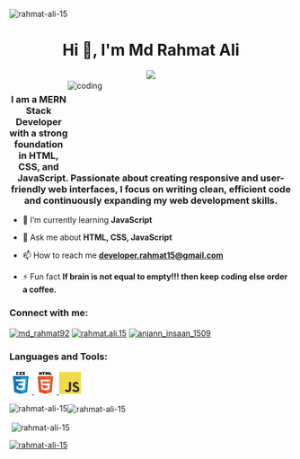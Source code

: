<p align="left"> <img src="https://komarev.com/ghpvc/?username=rahmat-ali-15&label=Profile%20views&color=0e75b6&style=flat" alt="rahmat-ali-15" /> </p>
<h1 align="center">Hi 👋, I'm Md Rahmat Ali</h1>
<div align="center">
 <img  src="https://readme-typing-svg.herokuapp.com/?lines=MERN+Stack+Developer;Web+Developer;Quick+learner;Self+Motivated;Problem+Solver;&color=teal&center=true"  />
</div>
<img align="right" alt="coding" width="400px" height="160px" src="https://user-images.githubusercontent.com/74038190/212749171-b84692a8-2b04-4e3b-93ca-ac14705da224.gif">
<h3 align="center">I am a MERN Stack Developer with a strong foundation in HTML, CSS, and JavaScript. Passionate about creating responsive and user-friendly web interfaces, I focus on writing clean, efficient code and continuously expanding my web development skills.</h3>




- 🌱 I’m currently learning **JavaScript**
- 💬 Ask me about **HTML, CSS, JavaScript**

- 📫 How to reach me **developer.rahmat15@gmail.com**

- ⚡ Fun fact **If brain is not equal to empty!!! then keep coding else order a coffee.**

<h3 align="left">Connect with me:</h3>
<p align="left">
<a href="https://twitter.com/md_rahmat92" target="blank"><img align="center" src="https://raw.githubusercontent.com/rahuldkjain/github-profile-readme-generator/master/src/images/icons/Social/twitter.svg" alt="md_rahmat92" height="30" width="40" /></a>
<a href="https://fb.com/rahmat.ali.15" target="blank"><img align="center" src="https://raw.githubusercontent.com/rahuldkjain/github-profile-readme-generator/master/src/images/icons/Social/facebook.svg" alt="rahmat.ali.15" height="30" width="40" /></a>
<a href="https://instagram.com/anjann_insaan_1509" target="blank"><img align="center" src="https://raw.githubusercontent.com/rahuldkjain/github-profile-readme-generator/master/src/images/icons/Social/instagram.svg" alt="anjann_insaan_1509" height="30" width="40" /></a>
</p>

<h3 align="left">Languages and Tools:</h3>
<p align="left"> <a href="https://www.w3schools.com/css/" target="_blank" rel="noreferrer"> <img src="https://raw.githubusercontent.com/devicons/devicon/master/icons/css3/css3-original-wordmark.svg" alt="css3" width="40" height="40"/> </a> <a href="https://www.w3.org/html/" target="_blank" rel="noreferrer"> <img src="https://raw.githubusercontent.com/devicons/devicon/master/icons/html5/html5-original-wordmark.svg" alt="html5" width="40" height="40"/> </a> <a href="https://developer.mozilla.org/en-US/docs/Web/JavaScript" target="_blank" rel="noreferrer"> <img src="https://raw.githubusercontent.com/devicons/devicon/master/icons/javascript/javascript-original.svg" alt="javascript" width="40" height="40"/> </a> </p>

<p><img align="left" src="https://github-readme-stats.vercel.app/api/top-langs?username=rahmat-ali-15&show_icons=true&locale=en&layout=compact" alt="rahmat-ali-15" /></p>
<p><img align="center" src="https://github-readme-streak-stats.herokuapp.com/?user=rahmat-ali-15&" alt="rahmat-ali-15" /></p>
<p>&nbsp;<img align="center" src="https://github-readme-stats.vercel.app/api?username=rahmat-ali-15&show_icons=true&locale=en" alt="rahmat-ali-15" /></p>
<p align="left"> <a href="https://github.com/ryo-ma/github-profile-trophy"><img src="https://github-profile-trophy.vercel.app/?username=rahmat-ali-15" alt="rahmat-ali-15" /></a> </p>

